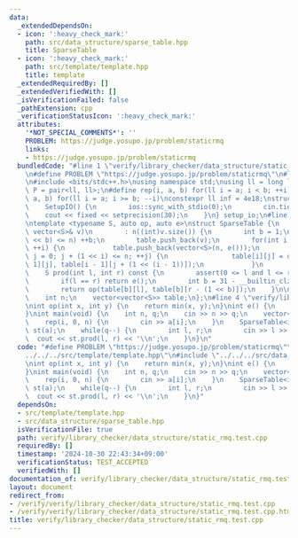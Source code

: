 ```yaml
---
data:
  _extendedDependsOn:
  - icon: ':heavy_check_mark:'
    path: src/data_structure/sparse_table.hpp
    title: SparseTable
  - icon: ':heavy_check_mark:'
    path: src/template/template.hpp
    title: template
  _extendedRequiredBy: []
  _extendedVerifiedWith: []
  _isVerificationFailed: false
  _pathExtension: cpp
  _verificationStatusIcon: ':heavy_check_mark:'
  attributes:
    '*NOT_SPECIAL_COMMENTS*': ''
    PROBLEM: https://judge.yosupo.jp/problem/staticrmq
    links:
    - https://judge.yosupo.jp/problem/staticrmq
  bundledCode: "#line 1 \"verify/library_checker/data_structure/static_rmq.test.cpp\"\
    \n#define PROBLEM \"https://judge.yosupo.jp/problem/staticrmq\"\n#line 2 \"src/template/template.hpp\"\
    \n#include <bits/stdc++.h>\nusing namespace std;\nusing ll = long long;\nusing\
    \ P = pair<ll, ll>;\n#define rep(i, a, b) for(ll i = a; i < b; ++i)\n#define rrep(i,\
    \ a, b) for(ll i = a; i >= b; --i)\nconstexpr ll inf = 4e18;\nstruct SetupIO {\n\
    \    SetupIO() {\n        ios::sync_with_stdio(0);\n        cin.tie(0);\n    \
    \    cout << fixed << setprecision(30);\n    }\n} setup_io;\n#line 3 \"src/data_structure/sparse_table.hpp\"\
    \ntemplate <typename S, auto op, auto e>\nstruct SparseTable {\n    SparseTable(const\
    \ vector<S>& v)\n        : n((int)v.size()) {\n        int b = 1;\n        while((1\
    \ << b) <= n) ++b;\n        table.push_back(v);\n        for(int i = 1; i < b;\
    \ ++i) {\n            table.push_back(vector<S>(n, e()));\n            for(int\
    \ j = 0; j + (1 << i) <= n; ++j) {\n                table[i][j] = op(table[i -\
    \ 1][j], table[i - 1][j + (1 << (i - 1))]);\n            }\n        }\n    }\n\
    \    S prod(int l, int r) const {\n        assert(0 <= l and l <= r and r <= n);\n\
    \        if(l == r) return e();\n        int b = 31 - __builtin_clz(r - l);\n\
    \        return op(table[b][l], table[b][r - (1 << b)]);\n    }\n\n   private:\n\
    \    int n;\n    vector<vector<S>> table;\n};\n#line 4 \"verify/library_checker/data_structure/static_rmq.test.cpp\"\
    \nint op(int x, int y) {\n    return min(x, y);\n}\nint e() {\n    return 1e9;\n\
    }\nint main(void) {\n    int n, q;\n    cin >> n >> q;\n    vector<int> a(n);\n\
    \    rep(i, 0, n) {\n        cin >> a[i];\n    }\n    SparseTable<int, op, e>\
    \ st(a);\n    while(q--) {\n        int l, r;\n        cin >> l >> r;\n      \
    \  cout << st.prod(l, r) << '\\n';\n    }\n}\n"
  code: "#define PROBLEM \"https://judge.yosupo.jp/problem/staticrmq\"\n#include \"\
    ../../../src/template/template.hpp\"\n#include \"../../../src/data_structure/sparse_table.hpp\"\
    \nint op(int x, int y) {\n    return min(x, y);\n}\nint e() {\n    return 1e9;\n\
    }\nint main(void) {\n    int n, q;\n    cin >> n >> q;\n    vector<int> a(n);\n\
    \    rep(i, 0, n) {\n        cin >> a[i];\n    }\n    SparseTable<int, op, e>\
    \ st(a);\n    while(q--) {\n        int l, r;\n        cin >> l >> r;\n      \
    \  cout << st.prod(l, r) << '\\n';\n    }\n}"
  dependsOn:
  - src/template/template.hpp
  - src/data_structure/sparse_table.hpp
  isVerificationFile: true
  path: verify/library_checker/data_structure/static_rmq.test.cpp
  requiredBy: []
  timestamp: '2024-10-30 22:43:34+09:00'
  verificationStatus: TEST_ACCEPTED
  verifiedWith: []
documentation_of: verify/library_checker/data_structure/static_rmq.test.cpp
layout: document
redirect_from:
- /verify/verify/library_checker/data_structure/static_rmq.test.cpp
- /verify/verify/library_checker/data_structure/static_rmq.test.cpp.html
title: verify/library_checker/data_structure/static_rmq.test.cpp
---
```

